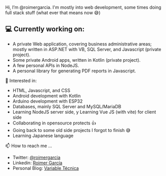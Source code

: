 Hi, I’m @roimergarcia. I'm mostly into web development, some times doing full stack stuff (what ever that means now 😅)

💻 Currently working on:
---
- A private Web application, covering business administrative areas; mostly written in ASP.NET with VB, SQL Server, and Javascript (private project).
- Some private Android apps, written in Kotlin  (private project).
- A few personal APIs in NodeJS.
- A personal library for generating PDF reports in Javascript. 

📝 Interested in:
- HTML, Javascript, and CSS
- Android development with Kotlin
- Arduino development with ESP32
- Databases, mainly SQL Server and MySQL/MariaDB
- Learning NodeJS server side, y Learning Vue JS (with vite) for client side
- Collaborating in opensource protects 👍 
- Going back to some old side projects I forgot to finish 😅
- Learning Japanese language

📫 How to reach me ...
- Twitter: [@roimergarcia](https://twitter.com/roimergarcia)
- Linkedin: [Roimer García](https://www.linkedin.com/in/roimergarcia)
- Personal Blog: [Variable Técnica](https://variabletecnica.com)
